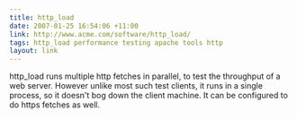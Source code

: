 ```yaml
---
title: http_load
date: 2007-01-25 16:54:06 +11:00
link: http://www.acme.com/software/http_load/
tags: http_load performance testing apache tools http
layout: link
---
```

http_load runs multiple http fetches in parallel, to test the throughput of a web server. However unlike most such test clients, it runs in a single process, so it doesn't bog down the client machine. It can be configured to do https fetches as well.
